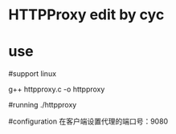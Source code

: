 # HTTPProxy  edit by cyc
# use
#support linux

g++ httpproxy.c -o httpproxy


#running
./httpproxy

#configuration 
在客户端设置代理的端口号：9080
